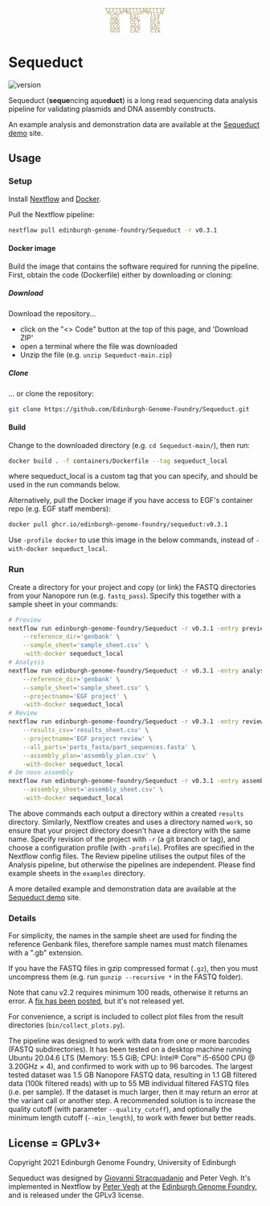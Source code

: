 <p align="center">
<img alt="Sequeduct logo" title="Sequeduct" src="images/logo.png" width="120">
</p>

# Sequeduct

![version](https://img.shields.io/badge/current_version-0.3.1-blue)

Sequeduct (**seque**ncing aque**duct**) is a long read sequencing data analysis pipeline for validating plasmids and DNA assembly constructs.

An example analysis and demonstration data are available at the [Sequeduct demo](https://github.com/Edinburgh-Genome-Foundry/Sequeduct_demo) site.

## Usage

### Setup

Install [Nextflow](https://www.nextflow.io/) and [Docker](https://www.docker.com/).

Pull the Nextflow pipeline:

```bash
nextflow pull edinburgh-genome-foundry/Sequeduct -r v0.3.1
```

#### Docker image

Build the image that contains the software required for running the pipeline. First, obtain the code (Dockerfile) either by downloading or cloning:

##### Download

Download the repository...

* click on the "<> Code" button at the top of this page, and 'Download ZIP'
* open a terminal where the file was downloaded
* Unzip the file (e.g. `unzip Sequeduct-main.zip`)

##### Clone

... or clone the repository:

```bash
git clone https://github.com/Edinburgh-Genome-Foundry/Sequeduct.git
```

#### Build

Change to the downloaded directory (e.g. `cd Sequeduct-main/`), then run:

```bash
docker build . -f containers/Dockerfile --tag sequeduct_local
```

where sequeduct_local is a custom tag that you can specify, and should be used in the run commands below.

Alternatively, pull the Docker image if you have access to EGF's container repo (e.g. EGF staff members):

```bash
docker pull ghcr.io/edinburgh-genome-foundry/sequeduct:v0.3.1
```

Use `-profile docker` to use this image in the below commands, instead of `-with-docker sequeduct_local`.

### Run

Create a directory for your project and copy (or link) the FASTQ directories from your Nanopore run (e.g. `fastq_pass`). Specify this together with a sample sheet in your commands:

```bash
# Preview
nextflow run edinburgh-genome-foundry/Sequeduct -r v0.3.1 -entry preview --fastq_dir='fastq_pass' \
    --reference_dir='genbank' \
    --sample_sheet='sample_sheet.csv' \
    -with-docker sequeduct_local
# Analysis
nextflow run edinburgh-genome-foundry/Sequeduct -r v0.3.1 -entry analysis --fastq_dir='fastq_pass' \
    --reference_dir='genbank' \
    --sample_sheet='sample_sheet.csv' \
    --projectname='EGF project' \
    -with-docker sequeduct_local
# Review
nextflow run edinburgh-genome-foundry/Sequeduct -r v0.3.1 -entry review --reference_dir='genbank' \
    --results_csv='results_sheet.csv' \
    --projectname='EGF project review' \
    --all_parts='parts_fasta/part_sequences.fasta' \
    --assembly_plan='assembly_plan.csv' \
    -with-docker sequeduct_local
# De novo assembly
nextflow run edinburgh-genome-foundry/Sequeduct -r v0.3.1 -entry assembly --fastq_dir='fastq_pass' \
    --assembly_sheet='assembly_sheet.csv' \
    -with-docker sequeduct_local
```

The above commands each output a directory within a created `results` directory. Similarly, Nextflow creates and uses a directory named `work`, so ensure that your project directory doesn't have a directory with the same name. Specify revision of the project with `-r` (a git branch or tag), and choose a configuration profile (with `-profile`). Profiles are specified in the Nextflow config files. The Review pipeline utilises the output files of the Analysis pipeline, but otherwise the pipelines are independent. Please find example sheets in the `examples` directory.

A more detailed example and demonstration data are available at the [Sequeduct demo](https://github.com/Edinburgh-Genome-Foundry/Sequeduct_demo) site.

### Details

For simplicity, the names in the sample sheet are used for finding the reference Genbank files, therefore sample names must match filenames with a ".gb" extension.

If you have the FASTQ files in gzip compressed format (`.gz`), then you must uncompress them (e.g. run `gunzip --recursive *` in the FASTQ folder).

Note that canu v2.2 requires minimum 100 reads, otherwise it returns an error. A [fix has been posted](https://github.com/marbl/canu/issues/2035), but it's not released yet.

For convenience, a script is included to collect plot files from the result directories (`bin/collect_plots.py`).

The pipeline was designed to work with data from one or more barcodes (FASTQ subdirectories). It has been tested on a desktop machine running Ubuntu 20.04.6 LTS (Memory: 15.5 GiB; CPU: Intel® Core™ i5-6500 CPU @ 3.20GHz × 4), and confirmed to work with up to 96 barcodes. The largest tested dataset was 1.5 GB Nanopore FASTQ data, resulting in 1.1 GB filtered data (100k filtered reads) with up to 55 MB individual filtered FASTQ files (i.e. per sample). If the dataset is much larger, then it may return an error at the variant call or another step. A recommended solution is to increase the quality cutoff (with parameter `--quality_cutoff`), and optionally the minimum length cutoff (`--min_length`), to work with fewer but better reads.

## License = GPLv3+

Copyright 2021 Edinburgh Genome Foundry, University of Edinburgh

Sequeduct was designed by [Giovanni Stracquadanio](https://github.com/stracquadaniolab/) and Peter Vegh. It's implemented in Nextflow by [Peter Vegh](https://github.com/veghp) at the [Edinburgh Genome Foundry](https://edinburgh-genome-foundry.github.io/), and is released under the GPLv3 license.
